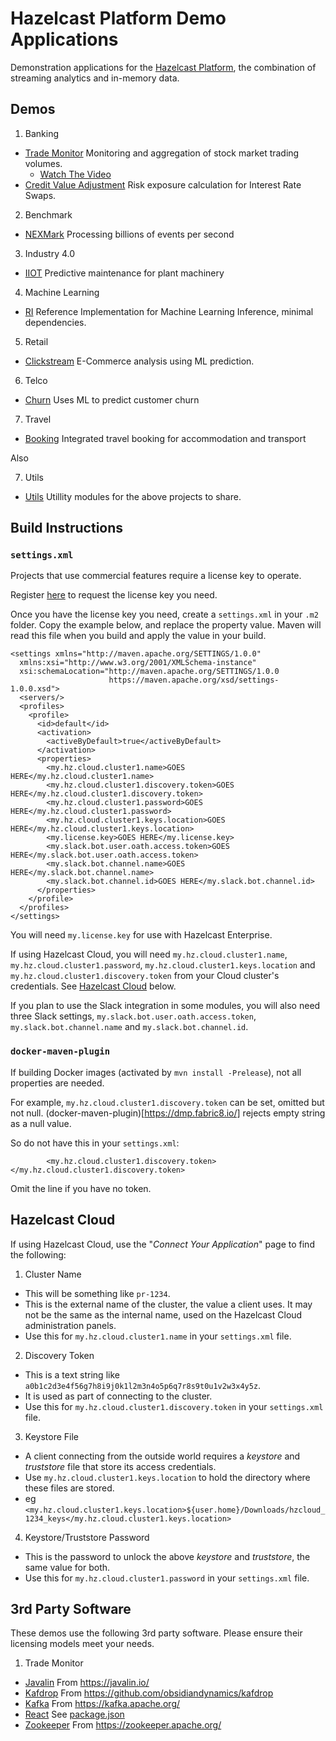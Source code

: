 # Hazelcast Platform Demo Applications

Demonstration applications for the [Hazelcast Platform](https://hazelcast.com/products/hazelcast-platform/), the combination
of streaming analytics and in-memory data.

## Demos

1. Banking
  * [Trade Monitor](./banking/trade-monitor) Monitoring and aggregation of stock market trading volumes.
    * [Watch The Video](https://hazelcast.com/resources/continuous-query-with-drill-down-demo/)
  * [Credit Value Adjustment](./banking/credit-value-adjustment) Risk exposure calculation for Interest Rate Swaps.
2. Benchmark
  * [NEXMark](./benchmark/nexmark) Processing billions of events per second
3. Industry 4.0
  * [IIOT](./industry/iiot) Predictive maintenance for plant machinery
4. Machine Learning
  * [RI](./ml/ml-ri) Reference Implementation for Machine Learning Inference, minimal dependencies.
5. Retail
  * [Clickstream](./retail/clickstream) E-Commerce analysis using ML prediction.
6. Telco
  * [Churn](./telco/churn) Uses ML to predict customer churn
7. Travel
  * [Booking](./travel/booking) Integrated travel booking for accommodation and transport

Also

7. Utils
  * [Utils](./utils) Utillity modules for the above projects to share.

## Build Instructions

### `settings.xml`

Projects that use commercial features require a license key to operate. 

Register [here](https://hazelcast.com/contact/) to request the license key you need.

Once you have the license key you need, create a `settings.xml` in your `.m2` folder. Copy
the example below, and replace the property value. Maven will read this file when you build
and apply the value in your build.

```
<settings xmlns="http://maven.apache.org/SETTINGS/1.0.0"
  xmlns:xsi="http://www.w3.org/2001/XMLSchema-instance"
  xsi:schemaLocation="http://maven.apache.org/SETTINGS/1.0.0
                      https://maven.apache.org/xsd/settings-1.0.0.xsd">
  <servers/>
  <profiles>
    <profile>
      <id>default</id>
      <activation>
        <activeByDefault>true</activeByDefault>
      </activation>
      <properties>
        <my.hz.cloud.cluster1.name>GOES HERE</my.hz.cloud.cluster1.name>
        <my.hz.cloud.cluster1.discovery.token>GOES HERE</my.hz.cloud.cluster1.discovery.token>
        <my.hz.cloud.cluster1.password>GOES HERE</my.hz.cloud.cluster1.password>
        <my.hz.cloud.cluster1.keys.location>GOES HERE</my.hz.cloud.cluster1.keys.location>
        <my.license.key>GOES HERE</my.license.key>
        <my.slack.bot.user.oath.access.token>GOES HERE</my.slack.bot.user.oath.access.token>
        <my.slack.bot.channel.name>GOES HERE</my.slack.bot.channel.name>
        <my.slack.bot.channel.id>GOES HERE</my.slack.bot.channel.id>
      </properties>
    </profile>
  </profiles>
</settings>
```

You will need `my.license.key` for use with Hazelcast Enterprise.

If using Hazelcast Cloud, you will need `my.hz.cloud.cluster1.name`, `my.hz.cloud.cluster1.password`, `my.hz.cloud.cluster1.keys.location` and `my.hz.cloud.cluster1.discovery.token` from your Cloud cluster's credentials. See [Hazelcast Cloud](#Hazelcast-Cloud) below.

If you plan to use the Slack integration in some modules, you will also need three Slack settings,
`my.slack.bot.user.oath.access.token`, `my.slack.bot.channel.name` and `my.slack.bot.channel.id`.

### `docker-maven-plugin`

If building Docker images (activated by `mvn install -Prelease`), not all properties are needed.

For example, `my.hz.cloud.cluster1.discovery.token` can be set, omitted but not null. (docker-maven-plugin)[https://dmp.fabric8.io/]
rejects empty string as a null value.

So do not have this in your `settings.xml`:

```
        <my.hz.cloud.cluster1.discovery.token></my.hz.cloud.cluster1.discovery.token>
```

Omit the line if you have no token.

## Hazelcast Cloud

If using Hazelcast Cloud, use the "*Connect Your Application*" page to find the following:

1. Cluster Name
  * This will be something like `pr-1234`.
  * This is the external name of the cluster, the value a client uses. It may not be the same as the internal name, used on the Hazelcast Cloud administration panels.
  * Use this for `my.hz.cloud.cluster1.name` in your `settings.xml` file.
2. Discovery Token
  * This is a text string like `a0b1c2d3e4f56g7h8i9j0k1l2m3n4o5p6q7r8s9t0u1v2w3x4y5z`.
  * It is used as part of connecting to the cluster.
  * Use this for `my.hz.cloud.cluster1.discovery.token` in your `settings.xml` file.
3. Keystore File
  * A client connecting from the outside world requires a *keystore* and *truststore* file that store its access credentials.
  * Use `my.hz.cloud.cluster1.keys.location` to hold the directory where these files are stored.
  * eg `<my.hz.cloud.cluster1.keys.location>${user.home}/Downloads/hzcloud_1234_keys</my.hz.cloud.cluster1.keys.location>`
4. Keystore/Truststore Password
  * This is the password to unlock the above *keystore* and *truststore*, the same value for both.
  * Use this for `my.hz.cloud.cluster1.password` in your `settings.xml` file.


## 3rd Party Software

These demos use the following 3rd party software. Please ensure their licensing models meet your needs.

1. Trade Monitor
* [Javalin](./banking/trade-monitor/webapp) From https://javalin.io/
* [Kafdrop](./banking/trade-monitor/kafdrop) From https://github.com/obsidiandynamics/kafdrop
* [Kafka](./banking/trade-monitor/kafka-broker) From https://kafka.apache.org/
* [React](./banking/trade-monitor/webapp/src/main/app/package.json) See [package.json](./banking/trade-monitor/webapp/src/main/app/package.json)
* [Zookeeper](./banking/trade-monitor/zookeeper) From https://zookeeper.apache.org/
